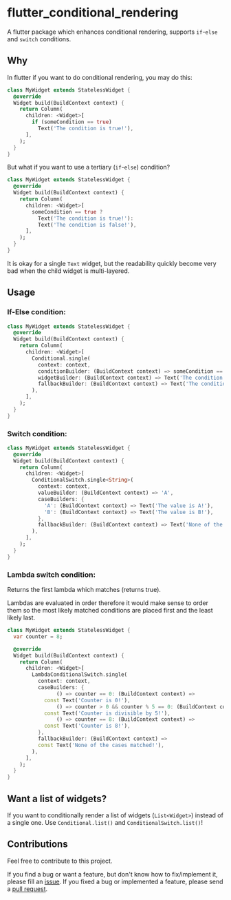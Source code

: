 # flutter_conditional_rendering

A flutter package which enhances conditional rendering, supports `if`-`else` and `switch` conditions.

## Why

In flutter if you want to do conditional rendering, you may do this:

```dart
class MyWidget extends StatelessWidget {
  @override
  Widget build(BuildContext context) {
    return Column(
      children: <Widget>[
        if (someCondition == true)
          Text('The condition is true!'),
      ],
    );
  }
}
```

But what if you want to use a tertiary (`if`-`else`) condition?

```dart
class MyWidget extends StatelessWidget {
  @override
  Widget build(BuildContext context) {
    return Column(
      children: <Widget>[
        someCondition == true ?
          Text('The condition is true!'):
          Text('The condition is false!'),
      ],
    );
  }
}
```

It is okay for a single `Text` widget, but the readability quickly become very bad when the child widget is multi-layered.

## Usage

### If-Else condition:

```dart
class MyWidget extends StatelessWidget {
  @override
  Widget build(BuildContext context) {
    return Column(
      children: <Widget>[
        Conditional.single(
          context: context,
          conditionBuilder: (BuildContext context) => someCondition == true,
          widgetBuilder: (BuildContext context) => Text('The condition is true!'),
          fallbackBuilder: (BuildContext context) => Text('The condition is false!'),
        ),
      ],
    );
  }
}
```

### Switch condition:

```dart
class MyWidget extends StatelessWidget {
  @override
  Widget build(BuildContext context) {
    return Column(
      children: <Widget>[
        ConditionalSwitch.single<String>(
          context: context,
          valueBuilder: (BuildContext context) => 'A',
          caseBuilders: {
            'A': (BuildContext context) => Text('The value is A!'),
            'B': (BuildContext context) => Text('The value is B!'),
          },
          fallbackBuilder: (BuildContext context) => Text('None of the cases matched!'),
        ),
      ],
    );
  }
}
```

### Lambda switch condition:

Returns the first lambda which matches (returns true).

Lambdas are evaluated in order therefore it would make sense to order them so the most likely matched conditions are placed first
and the least likely last.


```dart
class MyWidget extends StatelessWidget {
  var counter = 8;

  @override
  Widget build(BuildContext context) {
    return Column(
      children: <Widget>[
        LambdaConditionalSwitch.single(
          context: context,
          caseBuilders: {
                () => counter == 0: (BuildContext context) =>
            const Text('Counter is 0!'),
                () => counter > 0 && counter % 5 == 0: (BuildContext context) =>
            const Text('Counter is divisible by 5!'),
                () => counter == 8: (BuildContext context) =>
            const Text('Counter is 8!'),
          },
          fallbackBuilder: (BuildContext context) =>
          const Text('None of the cases matched!'),
        ),
      ],
    );
  }
}
```

## Want a list of widgets?

If you want to conditionally render a list of widgets (`List<Widget>`) instead of a single one. Use `Conditional.list()` and `ConditionalSwitch.list()`!

## Contributions

Feel free to contribute to this project.

If you find a bug or want a feature, but don't know how to fix/implement it, please fill an [issue](https://github.com/crizant/flutter_conditional_rendering/issues).
If you fixed a bug or implemented a feature, please send a [pull request](https://github.com/crizant/flutter_conditional_rendering/pulls).
